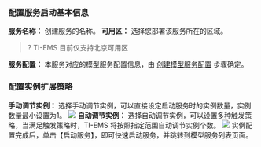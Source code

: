 
###  配置服务启动基本信息
**服务名称：** 创建服务的名称。
**可用区：** 选择您部署该服务所在的区域。
>? TI-EMS 目前仅支持北京可用区

**服务配置：** 本服务对应的模型服务配置信息，由 [创建模型服务配置](https://cloud.tencent.com/document/product/1120/36599) 步骤确定。

### 配置实例扩展策略
**手动调节实例：** 选择手动调节实例，可以直接设定启动服务时的实例数量，实例数量最小设置为1。
![](https://main.qcloudimg.com/raw/58102231869869dafa118f4cfda30daf.png)
**自动调节实例：** 选择自动调节实例，可以设置多种触发策略，当满足触发策略时，TI-EMS 将按照指定范围自动调节实例个数。
![](https://main.qcloudimg.com/raw/1586e9e3e04d12bf6e5c35a796178c5c.png)
实例配置完成后，单击【启动服务】，即可快速启动服务，并跳转到模型服务列表页面。
